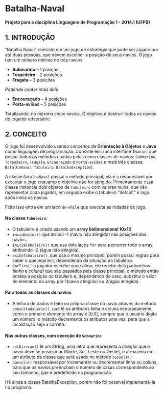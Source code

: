 # Batalha-Naval
**Projeto para a disciplina Linguagem de Programação 1 - 2014.1 (UFPB)**

## 1.	INTRODUÇÃO
“Batalha Naval” consiste em um jogo de estratégia que pode ser jogado por até duas pessoas, que devem escolher a posição de seus navios. O jogo tem um número mínimo de três navios:
- **Submarino** – 1 posição
- **Torpedeiro** – 2 posições
- **Fragata** – 3 posições

*Podendo conter mais dois*

- **Encouraçado** – 4 posições
- **Porta-aviões** – 5 posições

Totalizando, no máximo cinco navios. O objetivo é destruir todos os navios do jogador adversário.

## 2.	CONCEITO
O jogo foi desenvolvido usando conceitos de **Orientação à Objetos** e **Java** como linguagem de programação. 
Consiste em: uma interface `INavios` que possui todos os métodos usados pelas cinco classes de navios: `Submarino`, `Torpedeiro`, `Fragata`, `Encouraçado` e `Porta-aviões` e mais três classes: `BatalhaNaval`, `Tabuleiro`, `BatalhaException`).

A classe `BatalhaNaval` possui o método principal, ela é a responsável por executar o jogo enquanto o objetivo não for atingido. Primeiramente essa classe instancia dois objetos de `Tabuleiro` com valores nulos, que vão representar cada jogador, em seguida exibe o tabuleiro “default” e logo após inicia os navios.

Feito isso entra em um laço `do-while` que executa as rodadas do jogo.

#### Na classe `Tabuleiro`:
* O tabuleiro é criado usando um **array bidimensional 10x10**.
* `inciaNavios()` que atribui -1 (navio não atingido) nas posições dos navios.
* `iniciaTabuleiro()` que usa dois laços `for` para percorrer todo o array, atribuindo -2 (água não atingida).
* `exibeTabuleiro()`, que usa o mesmo princípio, porém possui regras para saber o que imprimir, dependendo da situação do tabuleiro. 
* `darTiro()` o jogador escolhe onde atirar, ele recebe dois parâmetros *(linha e coluna)* que são passados pela classe principal, o método então analisa a posição no tabuleiro e, dependendo do caso, substitui o valor do elemento do array por 1(navio atingido) ou 2(água atingida).

#### Para todas as classes de navios
* A leitura de dados é feita na própria classe do navio através do método `consultaUsuario()`, que lê os atributos linha e coluna separadamente, como o primeiro elemento do array é [0,0], sempre que o usuário digita um número, o método decrementa os atributos uma vez, para que a localização seja a correta.

#### Nas outras classes, com exceção de `Submarino`
- `setDirecao()` lê um String, uma letra que representa a direção que o navio deve se posicionar (Norte, Sul, Leste ou Oeste), e armazena em um atributo da classe que será usado no método `bussola()`
- `bussola()` responsável por incrementar ou decrementar linha ou coluna, para que os navios preencham o número de casas correspondente ao seu tamanho, que é predefinido na programação.

Há ainda a classe BatalhaException, porém não foi possível implementá-la no programa.
